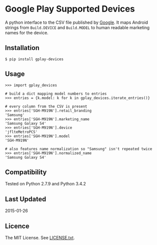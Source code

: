 Google Play Supported Devices
=============================

A python interface to the CSV file published by
[Google](https://support.google.com/googleplay/android-developer/answer/6154891).
It maps Android strings from `Build.DEVICE` and `Build.MODEL` to human readable
marketing names for the device.

Installation
------------

```
$ pip install gplay-devices
```

Usage
-----

```
>>> import gplay_devices

# build a dict mapping model numbers to entries
>>> entries = {k.model: k for k in gplay_devices.iterate_entries()}

# every column from the CSV is present
>>> entries['SGH-M919N'].retail_branding
'Samsung'
>>> entries['SGH-M919N'].marketing_name
'Samsung Galaxy S4'
>>> entries['SGH-M919N'].device
'jflteMetroPCS'
>>> entries['SGH-M919N'].model
'SGH-M919N'

# also features name normalization so "Samsung" isn't repeated twice
>>> entries['SGH-M919N'].normalized_name
'Samsung Galaxy S4'
```

Compatibility
-------------

Tested on Python 2.7.9 and Python 3.4.2

Last Updated
------------

2015-01-26

Licence
-------

The MIT License. See
[LICENSE.txt](https://github.com/EncircleInc/gplay-devices/blob/master/LICENSE.txt).
